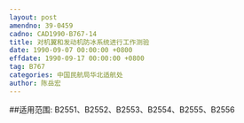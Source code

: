 ```yaml
---
layout: post
amendno: 39-0459
cadno: CAD1990-B767-14
title: 对机翼和发动机防冰系统进行工作测验
date: 1990-09-07 00:00:00 +0800
effdate: 1990-09-17 00:00:00 +0800
tag: B767
categories: 中国民航局华北适航处
author: 陈岳宏
---
```


##适用范围:
B2551、B2552、B2553、B2554、B2555、B2556

